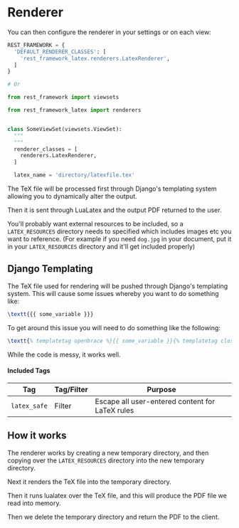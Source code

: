# Renderer

You can then configure the renderer in your settings or on each view:

```python
REST_FRAMEWORK = {
  'DEFAULT_RENDERER_CLASSES': [
    'rest_framework_latex.renderers.LatexRenderer',
  ]
}

# Or

from rest_framework import viewsets

from rest_framework_latex import renderers


class SomeViewSet(viewsets.ViewSet):
  """
  """
  renderer_classes = [
    renderers.LatexRenderer,
  ]

  latex_name = 'directory/latexfile.tex'
```

The TeX file will be processed first through Django's templating
system allowing you to dynamically alter the output.

Then it is sent through LuaLatex and the output PDF returned to
the user.

You'll probably want external resources to be included, so a
`LATEX_RESOURCES` directory needs to specified which includes
images etc you want to reference. (For example if you need
`dog.jpg` in your document, put it in your `LATEX_RESOURCES`
directory and it'll get included properly)

## Django Templating

The TeX file used for rendering will be pushed through Django's templating
system. This will cause some issues whereby you want to do something like:

```latex
\textt{{{ some_variable }}}
```

To get around this issue you will need to do something like the following:

```latex
\textt{% templatetag openbrace %}{{ some_variable }}{% templatetag closebrace %}
```

While the code is messy, it works well.

#### Included Tags

|        Tag        | Tag/Filter  |                    Purpose                      |
|-------------------|-------------|-------------------------------------------------|
|    `latex_safe`   |    Filter   | Escape all user-entered content for LaTeX rules |


## How it works

The renderer works by creating a new temporary directory, and then copying
over the `LATEX_RESOURCES` directory into the new temporary directory.

Next it renders the TeX file into the temporary directory.

Then it runs lualatex over the TeX file, and this will produce the PDF file
we read into memory.

Then we delete the temporary directory and return the PDF to the client.
